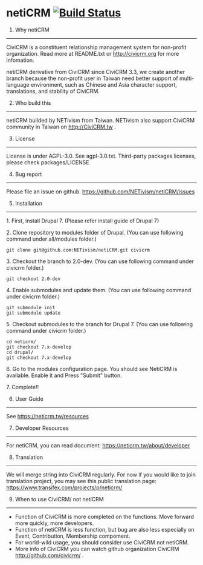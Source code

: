 netiCRM [![Build Status](https://travis-ci.org/NETivism/netiCRM.svg?branch=develop)](https://travis-ci.org/NETivism/netiCRM)
==============

1. Why netiCRM
--------------
CiviCRM is a constituent relationship management system for non-profit organization.
Read more at README.txt or http://civicrm.org for more infomation.

netiCRM derivative from CiviCRM since CiviCRM 3.3, we create another branch because the non-profit user in Taiwan need better support of multi-language environment, such as Chinese and Asia character support, translations, and stability of CiviCRM.


2. Who build this
--------------
netiCRM builded by NETivism from Taiwan.
NETivism also support CiviCRM community in Taiwan on http://CiviCRM.tw .


3. License
--------------
License is under AGPL-3.0. See agpl-3.0.txt.
Third-party packages licenses, please check packages/LICENSE

4. Bug report
--------------
Please file an issue on github.
https://github.com/NETivism/netiCRM/issues


5. Installation
--------------
1\. First, install Drupal 7.
(Please refer install guide of Drupal 7)

2\. Clone repository to modules folder of Drupal.
(You can use following command under all/modules folder.)
```
git clone git@github.com:NETivism/netiCRM.git civicrm
```
3\. Checkout the branch to 2.0-dev.
(You can use following command under civicrm folder.)
```
git checkout 2.0-dev
```
4\. Enable submodules and update them.
(You can use following command under civicrm folder.)
```
git submodule init
git submodule update
```
5\. Checkout submodules to the branch for Drupal 7.
(You can use following command under civicrm folder.)
```
cd neticrm/
git checkout 7.x-develop
cd drupal/
git checkout 7.x-develop
```
6\. Go to the modules configuration page. You should see NetiCRM is available. Enable it and Press "Submit" button.

7\. Complete!!


6. User Guide
--------------
See https://neticrm.tw/resources


7. Developer Resources
--------------
For netiCRM, you can read document:
https://neticrm.tw/about/developer


8. Translation
--------------
We will merge string into CiviCRM regularly.
For now if you would like to join translation project, you may see this public translation page:
https://www.transifex.com/projects/p/neticrm/


9. When to use CiviCRM/ not netiCRM
-----------------------------------
- Function of CiviCRM is more completed on the functions. Move forward more quickly, more developers.
- Function of netiCRM is less function, but bug are also less especially on Event, Contribution, Membership compoment.
- For world-wild usage, you should consider use CiviCRM not netiCRM.
- More info of CiviCRM you can watch github organization CiviCRM http://github.com/civicrm/ .

